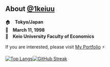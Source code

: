 <!-- ### Hi there 👋 -->

<!--
**ikkei12/ikkei12** is a ✨ _special_ ✨ repository because its `README.md` (this file) appears on your GitHub profile.

Here are some ideas to get you started:
-->
## About [@1keiuu](https://twitter.com/1keiuu)</span>
🏠　**Tokyo/Japan**  
🎂　**March 11, 1998**    
🏫　**Keio University Faculty of Economics**

If you are interested, please visit [My Portfolio](https://1k-cove.com) ⚡️

[![Top Langs](https://github-readme-stats.vercel.app/api/top-langs/?username=1keiuu&layout=compact&langs_count=6&hide_border=true&title_color=0366D5)](https://github.com/anuraghazra/github-readme-stats)[![GitHub Streak](http://github-readme-streak-stats.herokuapp.com?user=1keiuu&theme=vue&hide_border=true)](https://git.io/streak-stats)
